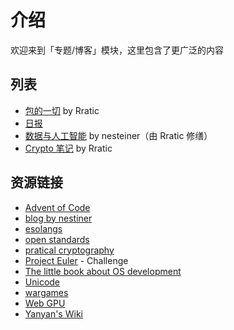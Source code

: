 # 介绍
欢迎来到「专题/博客」模块，这里包含了更广泛的内容

## 列表
* [包的一切](packages/introduction.md) by Rratic
* [日报](daily/about.md)
* [数据与人工智能](data_and_ai/introduction.md) by nesteiner（由 Rratic 修缮）
* [Crypto 笔记](crypto/set1-a.md) by Rratic

## 资源链接
- [Advent of Code](https://adventofcode.com/)
- [blog by nestiner](https://nesteiner.github.io/)
- [esolangs](https://esolangs.org/wiki/Main_Page)
- [open standards](https://www.open-std.org/)
- [pratical cryptography](http://practicalcryptography.com/)
- [Project Euler](http://pe-cn.github.io/) - Challenge
- [The little book about OS development](https://littleosbook.github.io/)
- [Unicode](https://home.unicode.org/)
- [wargames](https://overthewire.org/wargames/)
- [Web GPU](https://gpuweb.github.io/gpuweb/)
- [Yanyan's Wiki](https://jyywiki.cn/index.html)
